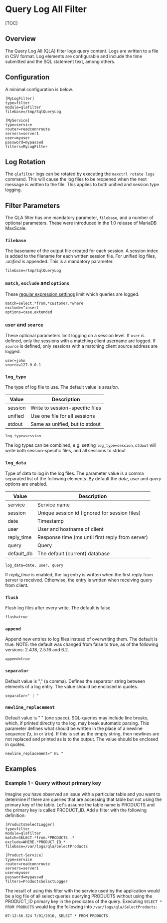# Query Log All Filter

[TOC]

## Overview

The Query Log All (QLA) filter logs query content. Logs are written to a file in
CSV format. Log elements are configurable and include the time submitted and the
SQL statement text, among others.

## Configuration

A minimal configuration is below.
```
[MyLogFilter]
type=filter
module=qlafilter
filebase=/tmp/SqlQueryLog

[MyService]
type=service
router=readconnroute
servers=server1
user=myuser
password=mypasswd
filters=MyLogFilter
```

## Log Rotation

The `qlafilter` logs can be rotated by executing the `maxctrl rotate logs`
command. This will cause the log files to be reopened when the next message is
written to the file. This applies to both unified and session type logging.

## Filter Parameters

The QLA filter has one mandatory parameter, `filebase`, and a number of optional
parameters. These were introduced in the 1.0 release of MariaDB MaxScale.

### `filebase`

The basename of the output file created for each session. A session index is
added to the filename for each written session file. For unified log files,
*.unified* is appended. This is a mandatory parameter.

```
filebase=/tmp/SqlQueryLog
```

### `match`, `exclude` and `options`

These
[regular expression settings](../Getting-Started/Configuration-Guide.md#standard-regular-expression-settings-for-filters)
limit which queries are logged.

```
match=select.*from.*customer.*where
exclude=^insert
options=case,extended
```

### `user` and `source`

These optional parameters limit logging on a session level. If `user` is
defined, only the sessions with a matching client username are logged. If
`source` is defined, only sessions with a matching client source address are
logged.

```
user=john
source=127.0.0.1
```

### `log_type`

The type of log file to use. The default value is _session_.

|Value   | Description                    |
|--------|--------------------------------|
|session |Write to session-specific files |
|unified |Use one file for all sessions   |
|stdout  |Same as unified, but to stdout  |

```
log_type=session
```

The log types can be combined, e.g. setting `log_type=session,stdout`
will write both session-specific files, and all sessions to stdout.

### `log_data`

Type of data to log in the log files. The parameter value is a comma separated
list of the following elements. By default the _date_, _user_ and _query_
options are enabled.

| Value       | Description                                      |
| --------    |--------------------------------------------------|
| service     | Service name                                     |
| session     | Unique session id (ignored for session files)    |
| date        | Timestamp                                        |
| user        | User and hostname of client                      |
| reply_time  | Response time (ms until first reply from server) |
| query       | Query                                            |
| default_db  | The default (current) database                   |

```
log_data=date, user, query
```

If *reply_time* is enabled, the log entry is written when the first reply from
server is received. Otherwise, the entry is written when receiving query from
client.

### `flush`

Flush log files after every write. The default is false.

```
flush=true
```

### `append`

Append new entries to log files instead of overwriting them. The default is
true.
NOTE: the default was changed from false to true, as of the following
versions: 2.4.18, 2.5.16 and 6.2.

```
append=true
```

### `separator`

Default value is "," (a comma). Defines the separator string between elements of
a log entry. The value should be enclosed in quotes.

```
separator=" | "
```

### `newline_replacement`

Default value is " " (one space). SQL-queries may include line breaks, which, if
printed directly to the log, may break automatic parsing. This parameter defines
what should be written in the place of a newline sequence (\r, \n or \r\n). If
this is set as the empty string, then newlines are not replaced and printed as
is to the output. The value should be enclosed in quotes.

```
newline_replacement=" NL "
```

## Examples

### Example 1 - Query without primary key

Imagine you have observed an issue with a particular table and you want to
determine if there are queries that are accessing that table but not using the
primary key of the table. Let's assume the table name is PRODUCTS and the
primary key is called PRODUCT_ID. Add a filter with the following definition:

```
[ProductsSelectLogger]
type=filter
module=qlafilter
match=SELECT.*from.*PRODUCTS .*
exclude=WHERE.*PRODUCT_ID.*
filebase=/var/logs/qla/SelectProducts

[Product-Service]
type=service
router=readconnroute
servers=server1
user=myuser
password=mypasswd
filters=ProductsSelectLogger
```

The result of using this filter with the service used by the application would
be a log file of all select queries querying PRODUCTS without using the
PRODUCT_ID primary key in the predicates of the query. Executing `SELECT * FROM
PRODUCTS` would log the following into `/var/logs/qla/SelectProducts`:
```
07:12:56.324 7/01/2016, SELECT * FROM PRODUCTS
```
